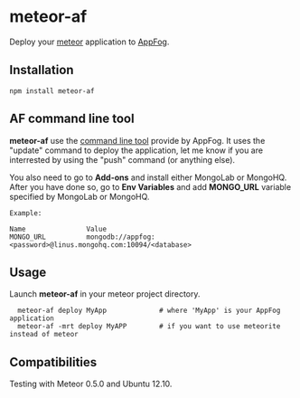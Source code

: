 # meteor-af

Deploy your [meteor](http://meteor.com/) application to [AppFog](http://www.appfog.com).

## Installation

```
npm install meteor-af 
```

## AF command line tool

**meteor-af** use the [command line tool](https://github.com/appfog/af) provide by AppFog. It uses the "update" command to deploy the application, let me know if you are interrested by using the "push" command (or anything else).

You also need to go to **Add-ons** and install either MongoLab or MongoHQ. After you have done so, go to **Env Variables** and add **MONGO_URL** variable specified by MongoLab or MongoHQ.

```
Example:

Name               Value
MONGO_URL          mongodb://appfog:<password>@linus.mongohq.com:10094/<database>
```

## Usage

Launch **meteor-af** in your meteor project directory.
```
  meteor-af deploy MyApp             # where 'MyApp' is your AppFog application
  meteor-af -mrt deploy MyAPP        # if you want to use meteorite instead of meteor   
```

## Compatibilities

Testing with Meteor 0.5.0 and Ubuntu 12.10.

